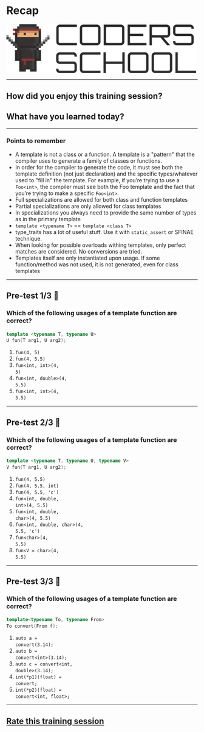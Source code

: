 <!-- .slide: data-background="#111111" -->

# Recap

<a href="https://coders.school">
    <img width="500" src="../img/coders_school_logo.png" alt="Coders School" class="plain">
</a>

___

## How did you enjoy this training session?

## What have you learned today?

___

### Points to remember

* <!-- .element: class="fragment fade-in" --> A template is not a class or a function. A template is a "pattern" that the compiler uses to generate a family of classes or functions.
* <!-- .element: class="fragment fade-in" --> In order for the compiler to generate the code, it must see both the template definition (not just declaration) and the specific types/whatever used to "fill in" the template. For example, if you’re trying to use a <code>Foo&lt;int&gt;</code>, the compiler must see both the Foo template and the fact that you’re trying to make a specific <code>Foo&lt;int&gt;</code>.
* <!-- .element: class="fragment fade-in" --> Full specializations are allowed for both class and function templates
* <!-- .element: class="fragment fade-in" --> Partial specializations are only allowed for class templates
* <!-- .element: class="fragment fade-in" --> In specializations you always need to provide the same number of types as in the primary template
* <!-- .element: class="fragment fade-in" --> <code>template &lt;typename T&gt;</code> == <code>template &lt;class T&gt;</code>
* <!-- .element: class="fragment fade-in" --> type_traits has a lot of useful stuff. Use it with <code>static_assert</code> or SFINAE technique.
* <!-- .element: class="fragment fade-in" --> When looking for possible overloads withing templates, only perfect matches are considered. No conversions are tried.
* <!-- .element: class="fragment fade-in" --> Templates itself are only instantiated upon usage. If some function/method was not used, it is not generated, even for class templates

___

## Pre-test 1/3 🤯

### Which of the following usages of a template function are correct?

```cpp
template <typename T, typename U>
U fun(T arg1, U arg2);
```

1. <code class="fragment highlight-green">fun(4, 5)</code>
2. <code class="fragment highlight-green">fun(4, 5.5)</code>
3. <code class="fragment highlight-green">fun&lt;int, int&gt;(4, 5)</code>
4. <code class="fragment highlight-green">fun&lt;int, double&gt;(4, 5.5)</code>
5. <code class="fragment highlight-green">fun&lt;int, int&gt;(4, 5.5)</code>

___
<!-- .slide: style="font-size: 0.9em" -->

## Pre-test 2/3 🤯

### Which of the following usages of a template function are correct?

```cpp
template <typename T, typename U, typename V>
V fun(T arg1, U arg2);
```

1. <code class="fragment highlight-red">fun(4, 5.5)</code>
2. <code class="fragment highlight-red">fun(4, 5.5, int)</code>
3. <code class="fragment highlight-red">fun(4, 5.5, 'c')</code>
4. <code class="fragment highlight-green">fun&lt;int, double, int&gt;(4, 5.5)</code>
5. <code class="fragment highlight-green">fun&lt;int, double, char&gt;(4, 5.5)</code>
6. <code class="fragment highlight-red">fun&lt;int, double, char&gt;(4, 5.5, 'c')</code>
7. <code class="fragment highlight-red">fun&lt;char&gt;(4, 5.5)</code>
8. <code class="fragment highlight-red">fun&lt;V = char&gt;(4, 5.5)</code>

___
<!-- .slide: style="font-size: 0.95em" -->

## Pre-test 3/3 🤯

### Which of the following usages of a template function are correct?

```cpp
template<typename To, typename From>
To convert(From f);
```

1. <code class="fragment highlight-red">auto a = convert(3.14);</code>
2. <code class="fragment highlight-green">auto b = convert&lt;int&gt;(3.14);</code>
3. <code class="fragment highlight-green">auto c = convert&lt;int, double&gt;(3.14);</code>
4. <code class="fragment highlight-green">int(*p1)(float) = convert;</code>
5. <code class="fragment highlight-green">int(*p2)(float) = convert&lt;int, float&gt;;</code>

___

## [Rate this training session](https://forms.gle/ADXRttpAaZgW8KwM6)
